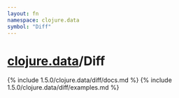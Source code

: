 ```yaml
---
layout: fn
namespace: clojure.data
symbol: "Diff"
---
```


# [clojure.data](../)/Diff

{% include 1.5.0/clojure.data/diff/docs.md %}
{% include 1.5.0/clojure.data/diff/examples.md %}


